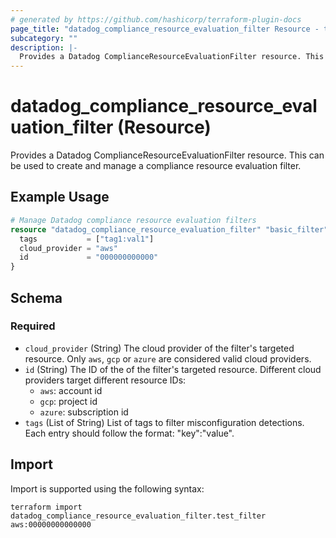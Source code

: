 ```yaml
---
# generated by https://github.com/hashicorp/terraform-plugin-docs
page_title: "datadog_compliance_resource_evaluation_filter Resource - terraform-provider-datadog"
subcategory: ""
description: |-
  Provides a Datadog ComplianceResourceEvaluationFilter resource. This can be used to create and manage a compliance resource evaluation filter.
---
```


# datadog_compliance_resource_evaluation_filter (Resource)

Provides a Datadog ComplianceResourceEvaluationFilter resource. This can be used to create and manage a compliance resource evaluation filter.

## Example Usage

```terraform
# Manage Datadog compliance resource evaluation filters
resource "datadog_compliance_resource_evaluation_filter" "basic_filter" {
  tags           = ["tag1:val1"]
  cloud_provider = "aws"
  id             = "000000000000"
}
```

<!-- schema generated by tfplugindocs -->
## Schema

### Required

- `cloud_provider` (String) The cloud provider of the filter's targeted resource. Only `aws`, `gcp` or `azure` are considered valid cloud providers.
- `id` (String) The ID of the of the filter's targeted resource. Different cloud providers target different resource IDs:
  - `aws`: account id 
  - `gcp`: project id
  - `azure`: subscription id
- `tags` (List of String) List of tags to filter misconfiguration detections. Each entry should follow the format: "key":"value".

## Import

Import is supported using the following syntax:

```shell
terraform import datadog_compliance_resource_evaluation_filter.test_filter aws:00000000000000
```
